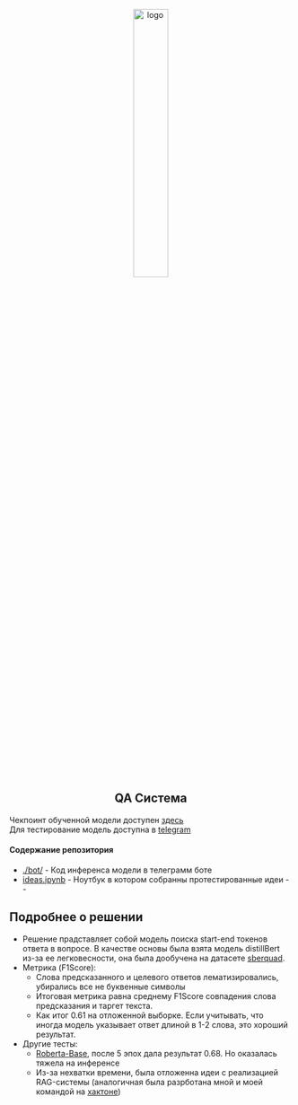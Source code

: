 <p align="center">
    <img alt="logo" src="https://acdn.tinkoff.ru/static/pages/files/6d109418-912e-4ae4-9f55-34cdce5ee273.png" width='35%'>
</p>

<h2 align="center">
    QA Система
</h2>

Чекпоинт обученной модели доступен [здесь](https://drive.google.com/file/d/1q1Yai2zuvAomZalVKamDO15se1Aur8ir/view?usp=sharing)<br>
Для тестирование модель доступна в [telegram](https://t.me/qamodel_bot)

#### Содержание репозитория
* [./bot/](https://github.com/notdiff/BootCampQA/tree/main/bot) - Код инференса модели в телеграмм боте
* [ideas.ipynb](https://github.com/notdiff/BootCampQA/blob/main/notebooks/ideas.ipynb) - Ноутбук в котором собранны протестированные идеи
--
## Подробнее о решении
* Решение прадставляет собой модель поиска start-end токенов ответа в вопросе. В качестве основы была взята модель distillBert из-за ее легковесности, она была дообучена на датасете [sberquad](https://huggingface.co/datasets/kuznetsoffandrey/sberquad).<br>
* Метрика (F1Score):
  - Слова предсказанного и целевого ответов лематизировались, убирались все не буквенные символы
  - Итоговая метрика равна среднему F1Score совпадения слова предсказания и таргет текста.
  - Как итог 0.61 на отложенной выборке. Если учитывать, что иногда модель указывает ответ длиной в 1-2 слова, это хороший результат.
* Другие тесты:
  - [Roberta-Base](https://huggingface.co/deepset/roberta-base-squad2), после 5 эпох дала результат 0.68. Но оказалась тяжела на инференсе
  - Из-за нехватки времени, была отложенна идеи с реализацией RAG-системы (аналогичная была разрботана мной и моей командой на [хактоне](https://github.com/notdiff/RuMate))

